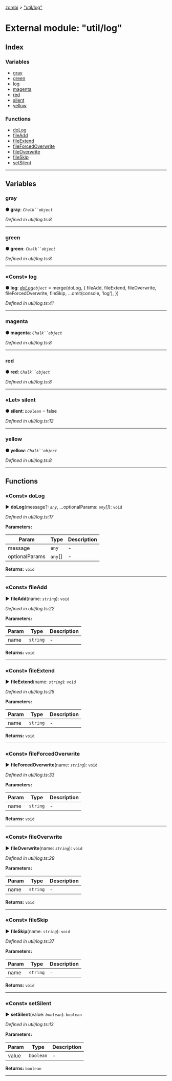 [zombi](../README.md) > ["util/log"](../modules/_util_log_.md)



# External module: "util/log"

## Index

### Variables

* [gray](_util_log_.md#gray)
* [green](_util_log_.md#green)
* [log](_util_log_.md#log)
* [magenta](_util_log_.md#magenta)
* [red](_util_log_.md#red)
* [silent](_util_log_.md#silent)
* [yellow](_util_log_.md#yellow)


### Functions

* [doLog](_util_log_.md#dolog)
* [fileAdd](_util_log_.md#fileadd)
* [fileExtend](_util_log_.md#fileextend)
* [fileForcedOverwrite](_util_log_.md#fileforcedoverwrite)
* [fileOverwrite](_util_log_.md#fileoverwrite)
* [fileSkip](_util_log_.md#fileskip)
* [setSilent](_util_log_.md#setsilent)



---
## Variables
<a id="gray"></a>

###  gray

**●  gray**:  *`Chalk``object`* 

*Defined in util/log.ts:8*





___

<a id="green"></a>

###  green

**●  green**:  *`Chalk``object`* 

*Defined in util/log.ts:8*





___

<a id="log"></a>

### «Const» log

**●  log**:  *[doLog]()`object`*  =  merge(doLog, {
  fileAdd,
  fileExtend,
  fileOverwrite,
  fileForcedOverwrite,
  fileSkip,
  ...omit(console, 'log'),
})

*Defined in util/log.ts:41*





___

<a id="magenta"></a>

###  magenta

**●  magenta**:  *`Chalk``object`* 

*Defined in util/log.ts:8*





___

<a id="red"></a>

###  red

**●  red**:  *`Chalk``object`* 

*Defined in util/log.ts:8*





___

<a id="silent"></a>

### «Let» silent

**●  silent**:  *`boolean`*  = false

*Defined in util/log.ts:12*





___

<a id="yellow"></a>

###  yellow

**●  yellow**:  *`Chalk``object`* 

*Defined in util/log.ts:8*





___


## Functions
<a id="dolog"></a>

### «Const» doLog

► **doLog**(message?: *`any`*, ...optionalParams: *`any`[]*): `void`



*Defined in util/log.ts:17*



**Parameters:**

| Param | Type | Description |
| ------ | ------ | ------ |
| message | `any`   |  - |
| optionalParams | `any`[]   |  - |





**Returns:** `void`





___

<a id="fileadd"></a>

### «Const» fileAdd

► **fileAdd**(name: *`string`*): `void`



*Defined in util/log.ts:22*



**Parameters:**

| Param | Type | Description |
| ------ | ------ | ------ |
| name | `string`   |  - |





**Returns:** `void`





___

<a id="fileextend"></a>

### «Const» fileExtend

► **fileExtend**(name: *`string`*): `void`



*Defined in util/log.ts:25*



**Parameters:**

| Param | Type | Description |
| ------ | ------ | ------ |
| name | `string`   |  - |





**Returns:** `void`





___

<a id="fileforcedoverwrite"></a>

### «Const» fileForcedOverwrite

► **fileForcedOverwrite**(name: *`string`*): `void`



*Defined in util/log.ts:33*



**Parameters:**

| Param | Type | Description |
| ------ | ------ | ------ |
| name | `string`   |  - |





**Returns:** `void`





___

<a id="fileoverwrite"></a>

### «Const» fileOverwrite

► **fileOverwrite**(name: *`string`*): `void`



*Defined in util/log.ts:29*



**Parameters:**

| Param | Type | Description |
| ------ | ------ | ------ |
| name | `string`   |  - |





**Returns:** `void`





___

<a id="fileskip"></a>

### «Const» fileSkip

► **fileSkip**(name: *`string`*): `void`



*Defined in util/log.ts:37*



**Parameters:**

| Param | Type | Description |
| ------ | ------ | ------ |
| name | `string`   |  - |





**Returns:** `void`





___

<a id="setsilent"></a>

### «Const» setSilent

► **setSilent**(value: *`boolean`*): `boolean`



*Defined in util/log.ts:13*



**Parameters:**

| Param | Type | Description |
| ------ | ------ | ------ |
| value | `boolean`   |  - |





**Returns:** `boolean`





___


